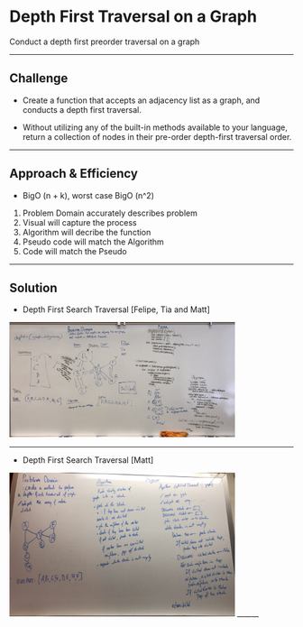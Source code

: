 # Depth First Traversal on a Graph

Conduct a depth first preorder traversal on a graph

----

## Challenge

* Create a function that accepts an adjacency list as a graph, and conducts a depth first traversal. 

* Without utilizing any of the built-in methods available to your language, return a collection of nodes in their pre-order depth-first traversal order.

----

## Approach & Efficiency

* BigO (n + k), worst case BigO (n^2)

1. Problem Domain accurately describes problem
2. Visual will capture the process
3. Algorithm will decribe the function
4. Pseudo code will match the Algorithm
5. Code will match the Pseudo
-----

## Solution

* Depth First Search Traversal [Felipe, Tia and Matt] 

<img src="./assets/DFS-whiteboard.jpg" width=400>

------
* Depth First Search Traversal [Matt]

<img src="./assets/DFTraversal-whiteboard.jpg" width=400>
______
